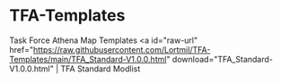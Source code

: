 # TFA-Templates
Task Force Athena Map Templates
<a id="raw-url" href="https://raw.githubusercontent.com/Lortmil/TFA-Templates/main/TFA_Standard-V1.0.0.html" download="TFA_Standard-V1.0.0.html"</a> | TFA Standard Modlist